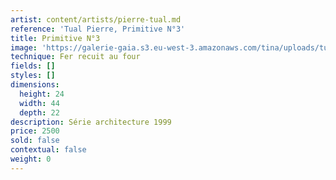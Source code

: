 ```yaml
---
artist: content/artists/pierre-tual.md
reference: 'Tual Pierre, Primitive N°3'
title: Primitive N°3
image: 'https://galerie-gaia.s3.eu-west-3.amazonaws.com/tina/uploads/tual-pierre/galerie-gaia-pierre-tual-primitive-n-3.jpg'
technique: Fer recuit au four
fields: []
styles: []
dimensions:
  height: 24
  width: 44
  depth: 22
description: Série architecture 1999
price: 2500
sold: false
contextual: false
weight: 0
---
```


